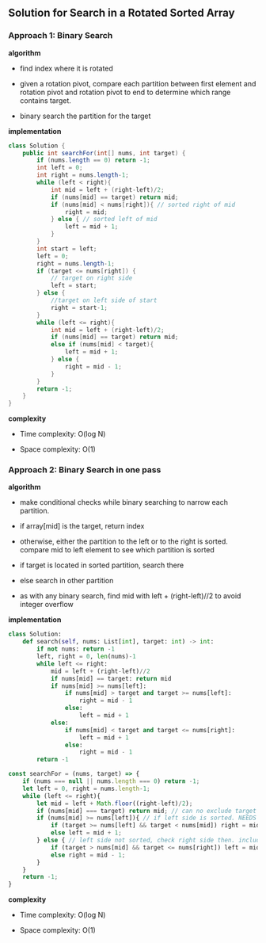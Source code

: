 ## Solution for Search in a Rotated Sorted Array


### Approach 1: Binary Search

**algorithm**

- find index where it is rotated

- given a rotation pivot, compare each partition between first element and rotation pivot and rotation pivot to end to determine which range contains target.

- binary search the partition for the target

**implementation**

```java
class Solution {
    public int searchFor(int[] nums, int target) {
        if (nums.length == 0) return -1;
        int left = 0;
        int right = nums.length-1;
        while (left < right){
            int mid = left + (right-left)/2;
            if (nums[mid] == target) return mid;
            if (nums[mid] < nums[right]){ // sorted right of mid
                right = mid;
            } else { // sorted left of mid
                left = mid + 1;
            }
        }
        int start = left;
        left = 0;
        right = nums.length-1;
        if (target <= nums[right]) {
            // target on right side
            left = start;
        } else {
            //target on left side of start
            right = start-1;
        }
        while (left <= right){
            int mid = left + (right-left)/2;
            if (nums[mid] == target) return mid;
            else if (nums[mid] < target){
                left = mid + 1;
            } else {
                right = mid - 1;
            }
        }
        return -1;
    }
}
```

**complexity**

- Time complexity: O(log N)

- Space complexity: O(1)

### Approach 2: Binary Search in one pass

**algorithm**

- make conditional checks while binary searching to narrow each partition.
- if array[mid] is the target, return index
- otherwise, either the partition to the left or to the right is sorted. compare mid to left element to see which partition is sorted
- if target is located in sorted partition, search there
- else search in other partition

- as with any binary search, find mid with left + (right-left)//2 to avoid integer overflow

**implementation**

```python
class Solution:
    def search(self, nums: List[int], target: int) -> int:
        if not nums: return -1
        left, right = 0, len(nums)-1
        while left <= right:
            mid = left + (right-left)//2
            if nums[mid] == target: return mid
            if nums[mid] >= nums[left]:
                if nums[mid] > target and target >= nums[left]:
                    right = mid - 1
                else:
                    left = mid + 1
            else:
                if nums[mid] < target and target <= nums[right]:
                    left = mid + 1
                else:
                    right = mid - 1
        return -1
```

```javascript
const searchFor = (nums, target) => {
    if (nums === null || nums.length === 0) return -1;
    let left = 0, right = nums.length-1;
    while (left <= right){
        let mid = left + Math.floor((right-left)/2);
        if (nums[mid] === target) return mid; // can no exclude target === nums[mid]
        if (nums[mid] >= nums[left]){ // if left side is sorted. NEEDS TO CHECK >= in case of 2 elements, needs to be ==
            if (target >= nums[left] && target < nums[mid]) right = mid - 1; // include left, exclude mid. if target in range, search here.
            else left = mid + 1;
        } else { // left side not sorted, check right side then. include right, exclude mid, target in range? search here.
            if (target > nums[mid] && target <= nums[right]) left = mid + 1;
            else right = mid - 1;
        }
    }
    return -1;
}
```

**complexity**

- Time complexity: O(log N)

- Space complexity: O(1)
